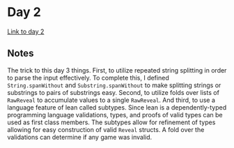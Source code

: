 # Day 2

[Link to day 2](https://adventofcode.com/2023/day/2)

## Notes

The trick to this day 3 things. First, to utilize repeated string splitting in
order to parse the input effectively. To complete this, I defined
`String.spanWithout` and `Substring.spanWithout` to make splitting strings or
substrings to pairs of substrings easy. Second, to utilize folds over lists of
`RawReveal` to accumulate values to a single `RawReveal`. And third, to use a
language feature of lean called subtypes. Since lean is a dependently-typed
programming language validations, types, and proofs of valid types can be used
as first class members. The subtypes allow for refinement of types allowing for
easy construction of valid `Reveal` structs. A fold over the validations can
determine if any game was invalid.

